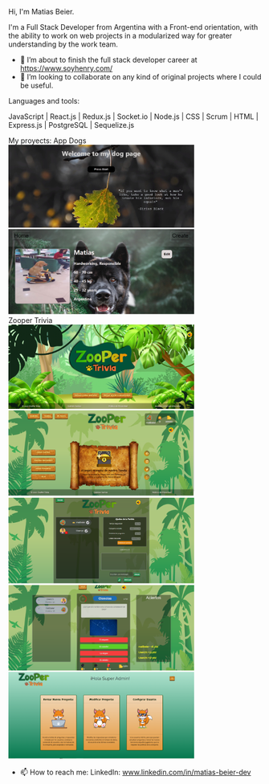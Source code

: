 Hi, I'm Matias Beier.

I'm a Full Stack Developer from Argentina with a Front-end orientation, with the ability to work on web projects in a modularized way for greater understanding by the work team.

- 🌱 I’m about to finish the full stack developer career at https://www.soyhenry.com/
- 👯 I’m looking to collaborate on any kind of original projects where I could be useful.

Languages and tools:

JavaScript | React.js | Redux.js | Socket.io | Node.js | CSS | Scrum | HTML | Express.js | PostgreSQL | Sequelize.js

My proyects:
App Dogs
<br/>
<a href="https://github.com/matiasbeier/PI-Dogs" ><img  width="370px" src="assets\277996716_5320950171282891_4662641186401601946_n.jpg"></a>
<a href="https://github.com/matiasbeier/PI-Dogs" ><img  width="370px" src="assets\dogsfoto.png"></a>
<br/>
Zooper Trivia
<br/>
<a href="https://github.com/matiasbeier/zooper-trivia" ><img  width="370px" src="assets\juego.png"></a>
<a href="https://github.com/matiasbeier/zooper-trivia" ><img  width="370px" src="assets\juego2.png"></a>
<a href="https://github.com/matiasbeier/zooper-trivia" ><img  width="370px" src="assets\juego3.png"></a>
<a href="https://github.com/matiasbeier/zooper-trivia" ><img  width="370px" src="assets\juego4.png"></a>
<a href="https://github.com/matiasbeier/zooper-trivia" ><img  width="370px" src="assets\juego5.png"></a>

- 📫 How to reach me: LinkedIn: www.linkedin.com/in/matias-beier-dev

